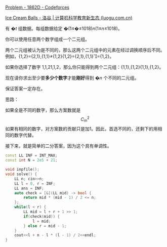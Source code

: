 [Problem - 1862D - Codeforces](https://codeforces.com/problemset/problem/1862/D)

[Ice Cream Balls - 洛谷 | 计算机科学教育新生态 (luogu.com.cn)](https://www.luogu.com.cn/problem/CF1862D)

有 �*t* 组数据。每组数据给定 �(1≤�≤1018)*n*(1≤*n*≤1018)。

你可以使用任意两个数字组成一个二元组。

两个二元组被认为是不同的，那么这两个二元组中的元素在经过调换顺序后不同。例如，{1,2}={2,1},{1,1}≠{1,2}{1,2}={2,1},{1,1}={1,2}。

如果你选择了数字 1,1,21,1,2，那么你只能得到两个二元组：{1,1},{1,2}{1,1},{1,2}。

现在请你求出至少要**多少个数字**才能**刚好**得到 �*n* 个不同的二元组。

保证答案一定存在。

思路：

如果全是不同的数字，那么方案数就是
$$
C_m^2
$$
如果有相同的数字，对方案数的贡献只是加1。因此，首选不同的，还剩下的用相同的数字代替。

接下来，就是简单的二分答案，因为这个具有单调性。

```cpp
const LL INF = INT_MAX;
const int N = 2e5 + 21;

void inpfile();
void solve() {
    LL n; cin>>n;
    LL l = 0, r = INF;
    LL ans = INF;
    auto check = [&](LL mid) -> bool {
        return mid * (mid - 1) / 2 <= n;
    };
    while(l < r) {
        LL mid = l + r + 1 >> 1;
        if(check(mid)) {
            l = mid;
        } else r = mid - 1;
    }
    cout<<l + n - l * (l - 1) / 2<<endl;
}
```

